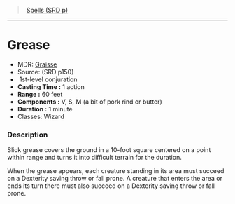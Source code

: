 ﻿---
!SpellItem
Name: Grease
AltName: '[Graisse](hd_spells_graisse.md)'
Type: conjuration
Level: 1
CastingTime: 1 action
Range: 60 feet
Components: V, S, M (a bit of pork rind or butter)
Duration: 1 minute
Classes: Wizard
Family: SpellVO
Source: (SRD p150)
Id: spells_vo.md#grease
ParentLink: spells_vo.md#spells-srd-p
ParentName: Spells (SRD p)
NameLevel: 1
Attributes: {}
---
> [Spells (SRD p)](srd_spells.md)

---

# Grease

- MDR: [Graisse](hd_spells_graisse.md)
- Source: (SRD p150)
-  1st-level conjuration
- **Casting Time :** 1 action
- **Range :** 60 feet
- **Components :** V, S, M (a bit of pork rind or butter)
- **Duration :** 1 minute
- Classes: Wizard

### Description

Slick grease covers the ground in a 10-foot square centered on a point within range and turns it into difficult terrain for the duration.

When the grease appears, each creature standing in its area must succeed on a Dexterity saving throw or fall prone. A creature that enters the area or ends its turn there must also succeed on a Dexterity saving throw or fall prone.

